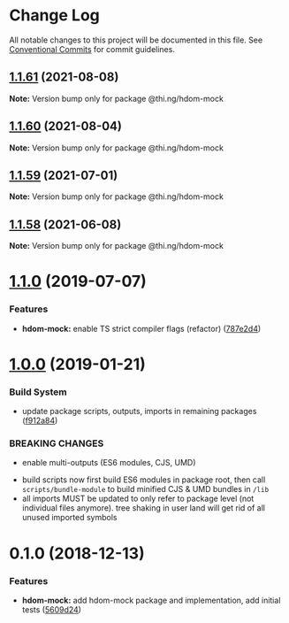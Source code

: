 # Change Log

All notable changes to this project will be documented in this file.
See [Conventional Commits](https://conventionalcommits.org) for commit guidelines.

## [1.1.61](https://github.com/thi-ng/umbrella/compare/@thi.ng/hdom-mock@1.1.60...@thi.ng/hdom-mock@1.1.61) (2021-08-08)

**Note:** Version bump only for package @thi.ng/hdom-mock





## [1.1.60](https://github.com/thi-ng/umbrella/compare/@thi.ng/hdom-mock@1.1.59...@thi.ng/hdom-mock@1.1.60) (2021-08-04)

**Note:** Version bump only for package @thi.ng/hdom-mock





## [1.1.59](https://github.com/thi-ng/umbrella/compare/@thi.ng/hdom-mock@1.1.58...@thi.ng/hdom-mock@1.1.59) (2021-07-01)

**Note:** Version bump only for package @thi.ng/hdom-mock





## [1.1.58](https://github.com/thi-ng/umbrella/compare/@thi.ng/hdom-mock@1.1.57...@thi.ng/hdom-mock@1.1.58) (2021-06-08)

**Note:** Version bump only for package @thi.ng/hdom-mock





# [1.1.0](https://github.com/thi-ng/umbrella/compare/@thi.ng/hdom-mock@1.0.16...@thi.ng/hdom-mock@1.1.0) (2019-07-07)

### Features

* **hdom-mock:** enable TS strict compiler flags (refactor) ([787e2d4](https://github.com/thi-ng/umbrella/commit/787e2d4))

# [1.0.0](https://github.com/thi-ng/umbrella/compare/@thi.ng/hdom-mock@0.1.5...@thi.ng/hdom-mock@1.0.0) (2019-01-21)

### Build System

* update package scripts, outputs, imports in remaining packages ([f912a84](https://github.com/thi-ng/umbrella/commit/f912a84))

### BREAKING CHANGES

* enable multi-outputs (ES6 modules, CJS, UMD)

- build scripts now first build ES6 modules in package root, then call
  `scripts/bundle-module` to build minified CJS & UMD bundles in `/lib`
- all imports MUST be updated to only refer to package level
  (not individual files anymore). tree shaking in user land will get rid of
  all unused imported symbols

# 0.1.0 (2018-12-13)

### Features

* **hdom-mock:** add hdom-mock package and implementation, add initial tests ([5609d24](https://github.com/thi-ng/umbrella/commit/5609d24))
